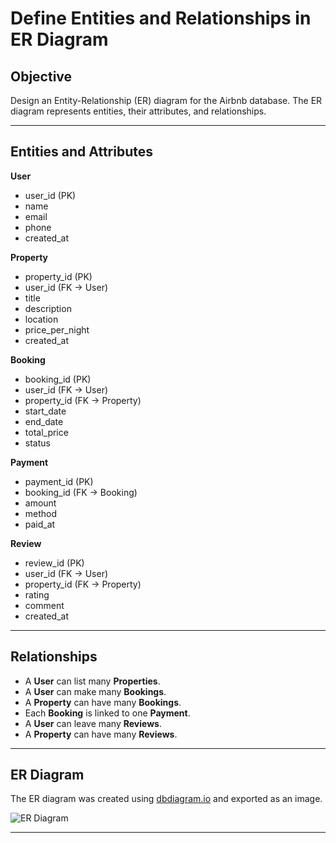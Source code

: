 #  Define Entities and Relationships in ER Diagram

## Objective
Design an Entity-Relationship (ER) diagram for the Airbnb database.
The ER diagram represents entities, their attributes, and relationships.

---

## Entities and Attributes

**User**  
- user_id (PK)  
- name  
- email  
- phone  
- created_at  

**Property**  
- property_id (PK)  
- user_id (FK → User)  
- title  
- description  
- location  
- price_per_night  
- created_at  

**Booking**  
- booking_id (PK)  
- user_id (FK → User)  
- property_id (FK → Property)  
- start_date  
- end_date  
- total_price  
- status  

**Payment**  
- payment_id (PK)  
- booking_id (FK → Booking)  
- amount  
- method  
- paid_at  

**Review**  
- review_id (PK)  
- user_id (FK → User)  
- property_id (FK → Property)  
- rating  
- comment  
- created_at  

---

## Relationships
- A **User** can list many **Properties**.  
- A **User** can make many **Bookings**.  
- A **Property** can have many **Bookings**.  
- Each **Booking** is linked to one **Payment**.  
- A **User** can leave many **Reviews**.  
- A **Property** can have many **Reviews**.  

---

## ER Diagram
The ER diagram was created using [dbdiagram.io](https://dbdiagram.io/) and exported as an image.

![ER Diagram](ERD(2).png)

---

